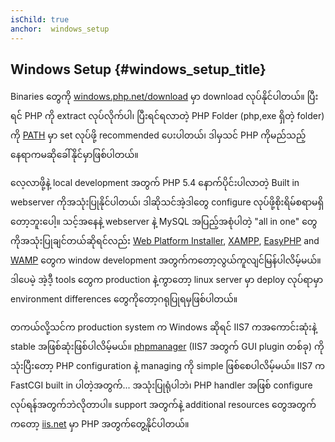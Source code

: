 ```yaml
---
isChild: true
anchor:  windows_setup
---
```


## Windows Setup {#windows_setup_title}

Binaries တွေကို [windows.php.net/download][php-downloads] မှာ download လုပ်နိုင်ပါတယ်။ ပြီးရင် PHP ကို extract လုပ်လိုက်ပါ၊ ပြီးရင်ရလာတဲ့ PHP Folder (php,exe ရှိတဲ့ folder) ကို [PATH][windows-path]  မှာ set လုပ်ဖို့ recommended ပေးပါတယ်၊ ဒါမှသင် PHP ကိုမည်သည့်နေရာကမဆိုခေါ်နိုင်မှာဖြစ်ပါတယ်။

လေ့လာဖို့နဲ့ local development အတွက် PHP 5.4 နောက်ပိုင်းပါလာတဲ့ Built in webserver ကိုအသုံးပြုနိုင်ပါတယ်၊ ဒါဆိုသင်အဲ့ဒါတွေ configure လုပ်ဖို့စိုးရိမ်စရာမရှိတော့ဘူးပေါ့။ သင့်အနေနဲ့ webserver နဲ့ MySQL အပြည့်အစုံပါတဲ့ "all in one" တွေကိုအသုံးပြုချင်တယ်ဆိုရင်လည်း [Web Platform Installer][wpi], [XAMPP][xampp], [EasyPHP][easyphp] and [WAMP][wamp] တွေက window development အတွက်ကတော့လွယ်ကူလျင်မြန်ပါလိမ့်မယ်။ ဒါပေမဲ့ အဲ့ဒီ့ tools တွေက production နဲ့ကွာတော့ linux server မှာ deploy လုပ်ရာမှာ environment differences တွေကိုတော့ဂရုပြုရမှဖြစ်ပါတယ်။

တကယ်လို့သင်က production system က Windows ဆိုရင် IIS7 ကအကောင်းဆုံးနဲ့ stable အဖြစ်ဆုံးဖြစ်ပါလိမ့်မယ်။ [phpmanager][phpmanager] (IIS7 အတွက် GUI plugin တစ်ခု) ကိုသုံးပြီးတော့ PHP configuration နဲ့ managing ကို simple ဖြစ်စေပါလိမ့်မယ်။ IIS7 က FastCGI built in ပါတဲ့အတွက်... အသုံးပြုရုံပါဘဲ၊ PHP handler အဖြစ် configure လုပ်ရန်အတွက်ဘဲလိုတာပါ။ support အတွက်နဲ့ additional resources တွေအတွက်ကတော့ [iis.net][php-iis] မှာ PHP အတွက်တွေ့နိုင်ပါတယ်။


[php-downloads]: http://windows.php.net/download/
[windows-path]: http://www.windows-commandline.com/set-path-command-line/
[wpi]: http://www.microsoft.com/web/downloads/platform.aspx
[xampp]: http://www.apachefriends.org/en/xampp.html
[easyphp]: http://www.easyphp.org/
[wamp]: http://www.wampserver.com/en/
[phpmanager]: http://phpmanager.codeplex.com/
[php-iis]: http://php.iis.net/
